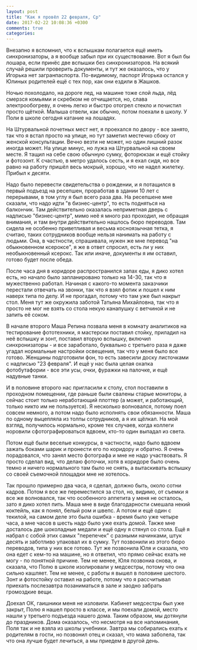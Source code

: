 ```yaml
---
layout: post
title: "Как я провёл 22 февраля, Ср"
date: 2017-02-22 10:08:36 +0300
comments: true
categories: 
---
```

Внезапно я вспомнил, что к вспышкам полагается ещё иметь синхронизаторы, а я вообще забыл при их существование. Вот я был бы лошара, если принёс две вспышки без синхронизаторов. На всякий случай решили проверить документы, и тут же оказалось, что у Игорька нет загранпаспорта. По-видимому, паспорт Игорька остался у Юлиных родителей ещё с тех пор, как они ездили в Жашков.

Ночью похолодало, на дороге лед, на машине тоже слой льда, лёд смерзся комьями и скребком не отчищается, но, слава электрообогреву, я очень легко и быстро отогрел стекло и почистил просто щёткой. Малыша отвели, как обычно, потом поехали в школу. У Поли в школе сегодня катание на лошадях.

На Штурвальной почетных мест нет, я проехался по двору - все занято, так что я встал просто на улице, но тут заметил местечко сбоку от женской консультации. Вечно везти не может, но один лишний разок иногда может. На улице минус, но лужа на Штурвальной на своем месте. Я тащил на себе свою обычную сумку, фоторюкзак и ещё стойку и фотозонт. К счастью, в метро удалось сесть, и я ехал сидя, но все равно на работу пришёл весь мокрый, хорошо, что не надел жилетку. Прибыл к десяти.

Надо было перевести свидетельства о рождении, и я потащился в первый подъезд на ресепшен, проработав в здании 10 лет с перерывами, в том углу я был всего раза два. На ресепшене мне сказали, что надо идти "в бизнес-центр", то есть подняться на балкончик. Там действительно оказалась неприметная дверь с надписью "бизнес-центр", мимо неё я много раз проходил, не обращая внимания, и там внутри действительно нашлось бюро переводов. Там сидела не особенно приветливая и весьма косноязычная тетка, я считаю, таких сотрудников вообще нельзя нанимать на работу с людьми. Она, в частности, спрашивала, нужен же мне перевод "на обыкновенном ксероксе", я же в ответ спросил, есть ли у них необыкновенный ксерокс. Так или иначе, документы я им оставил, готово будет после обеда.

После часа дня в коридоре распространился запах еды, я дико хотел есть, но начало было запланировано только на 14-30, так что я мужественно работал. Начиная с какого-то момента заказчики перестали отвечать на звонки, так что я взял фотик и пошел к ним наверх типа по делу. И не прогадал, потому что там уже был накрыт стол. Меня тут же окружила заботой Татьяна Михайловна, так что я просто не мог не взять со стола некую канапушку с ветчиной и не запить её соком.

В начале второго Маша Репина позвала меня в комнату аналитиков на тестирование фототехники, я мастерски поставил стойку, приладил на неё вспышку и зонт, поставил вторую вспышку, включил синхронизаторы - и все заработало, буквально с третьего раза я даже угадал нормальные настройки освещения, так что у меня было все готово. Женщины подготовили фон, то есть завесили доску листочками с надписью "23 февраля". И ещё у нас была целая охапка фотобутафории - все эти усы, очки, фуражки на палочке, и ещё надувные танки.

И в половине второго нас пригласили к столу, стол поставили в проходном помещении, где раньше были свалены старые мониторы, а сейчас стоит только неработающий плоттер (а может, и работающий, только никто им не пользуется). Я несколько волновался, потому поел совсем немного, а потом надо было исполнять свои обязанности. Маша по одному выцепляла из толпы сотрудников, а я их щёлкал. На мой взгляд, получилось нормально, кроме тех случаев, когда коллеги норовили сфотографироваться вдвоем, кто-то один выпадал из света.

Потом ещё были веселые конкурсы, в частности, надо было вдвоем зажать боками шарик и пронести его по коридору и обратно. Я очень порадовался, что занял место фотографа и мне не надо участвовать. Я просто сделал вид, что делаю фоточки, хотя в коридоре было очень темно и ничего нормального там было не снять, а вытаскивать вспышку со своей съемочной площадки мне не хотелось.

Так прошло примерно два часа, я сделал, должно быть, около сотни кадров. Потом я все же переместился за стол, но, видимо, от съемки я все же волновался, так что особенного аппетита у меня не осталось, зато я дико хотел пить. Маша мне в виде благодарности смешала некий коктейль, как я понял, белый ром и швепс. А потом и ещё один с текилой, на самом деле это была ошибка - время было уже четыре часа, а мне часов в шесть надо было уже ехать домой. Также мне досталось две шоколадные медали и ещё одну я стянул со стола. Ещё я набрал с собой этих самых "перепечек" с разными начинками, штук десять и заботливо упаковал их в сумку. Тут позвонили из этого бюро переводов, типа у них все готово. Тут же позвонила Юля и сказала, что она едет с кем-то на машине, но я ответил, что прямо сейчас ехать не могу - по понятной причине. Тем не менее, Юля позвониа снова, и сказала, что Полю в школе изолировали у медсестры, потому что она сильно кашляет. Тем не менее, с работы я вышел в половине шестого. Зонт и фотостойку оставил на работе, потому что я рассчитывал приехать послезавтра позаниматься в зале и заодно забрать громоздкие вещи.

Доехал ОК, гаишники меня не изловили. Кабинет медсестры был уже закрыт, Полю я нашел просто в классе, и мы поехали домой, место нашли у третьего подъезда нашего дома. Таким образом, мы дотянули до праздников. Дома оказалось, что несмотря на все напоминания, Поля так и не взяла из школы учебники. Завтра мы собирались ехать к родителям в гости, но позвонил отец и сказал, что мама заболела, так что она лучше будет лечиться, а мы приедем в другой день.
